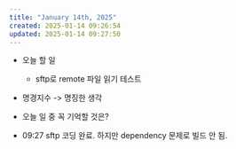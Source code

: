 ```yaml
---
title: "January 14th, 2025"
created: 2025-01-14 09:26:54
updated: 2025-01-14 09:27:50
---
```

  * 오늘 할 일
    * sftp로 remote 파일 읽기 테스트

  * 명경지수 -> 명징한 생각
  * 오늘 일 중 꼭 기억할 것은?
  * 09:27 sftp 코딩 완료. 하지만 dependency 문제로 빌드 안 됨.
